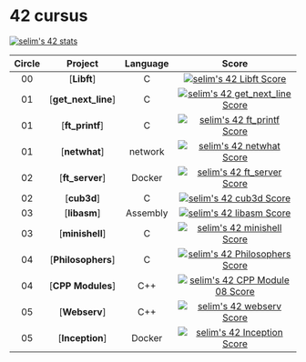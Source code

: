 # 42 cursus 
<!-- 
<img width="637" alt="Screen Shot 2022-07-03 at 6 15 55 PM" src="https://user-images.githubusercontent.com/68208055/177033236-4d06aa05-1443-41ff-bec9-2405521d296a.png">

-->
[![selim's 42 stats](https://badge42.vercel.app/api/v2/cl553bnwl011609mrmc8i7gt1/stats?cursusId=21&coalitionId=88)](https://github.com/JaeSeoKim/badge42)

| Circle | Project | Language | Score | 
|  :----: | :----: | :----: | :----: | 
| 00 | [**Libft**] | C | [![selim's 42 Libft Score](https://badge42.vercel.app/api/v2/cl553bnwl011609mrmc8i7gt1/project/2000307)](https://github.com/JaeSeoKim/badge42) |
| 01 | [**get_next_line**] | C | [![selim's 42 get_next_line Score](https://badge42.vercel.app/api/v2/cl553bnwl011609mrmc8i7gt1/project/2008175)](https://github.com/JaeSeoKim/badge42) | 
| 01 | [**ft_printf**] | C | [![selim's 42 ft_printf Score](https://badge42.vercel.app/api/v2/cl553bnwl011609mrmc8i7gt1/project/2017729)](https://github.com/JaeSeoKim/badge42) | 
| 01 | [**netwhat**] | network | [![selim's 42 netwhat Score](https://badge42.vercel.app/api/v2/cl553bnwl011609mrmc8i7gt1/project/2032804)](https://github.com/JaeSeoKim/badge42) | 
| 02 | [**ft_server**] | Docker | [![selim's 42 ft_server Score](https://badge42.vercel.app/api/v2/cl553bnwl011609mrmc8i7gt1/project/2039858)](https://github.com/JaeSeoKim/badge42) | 
| 02 | [**cub3d**] | C | [![selim's 42 cub3d Score](https://badge42.vercel.app/api/v2/cl553bnwl011609mrmc8i7gt1/project/2051210)](https://github.com/JaeSeoKim/badge42) | 
| 03 | [**libasm**] | Assembly | [![selim's 42 libasm Score](https://badge42.vercel.app/api/v2/cl553bnwl011609mrmc8i7gt1/project/2096963)](https://github.com/JaeSeoKim/badge42) | 
| 03 | [**minishell**] | C | [![selim's 42 minishell Score](https://badge42.vercel.app/api/v2/cl553bnwl011609mrmc8i7gt1/project/2104909)](https://github.com/JaeSeoKim/badge42) | 
| 04 | [**Philosophers**] | C | [![selim's 42 Philosophers Score](https://badge42.vercel.app/api/v2/cl553bnwl011609mrmc8i7gt1/project/2208031)](https://github.com/JaeSeoKim/badge42) | 
| 04 | [**CPP Modules**] | C++ | [![selim's 42 CPP Module 08 Score](https://badge42.vercel.app/api/v2/cl553bnwl011609mrmc8i7gt1/project/2451147)](https://github.com/JaeSeoKim/badge42) | 
| 05 | [**Webserv**] | C++ | [![selim's 42 webserv Score](https://badge42.vercel.app/api/v2/cl553bnwl011609mrmc8i7gt1/project/2452237)](https://github.com/JaeSeoKim/badge42) | 
| 05 | [**Inception**] | Docker | [![selim's 42 Inception Score](https://badge42.vercel.app/api/v2/cl553bnwl011609mrmc8i7gt1/project/2625020)](https://github.com/JaeSeoKim/badge42) | 

